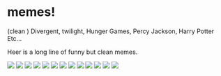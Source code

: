 # memes!
(clean )  Divergent, twilight, Hunger Games, Percy Jackson, Harry Potter  Etc...




Heer is a long line of funny but clean memes. 







<img src="https://i.pinimg.com/originals/e5/a5/cf/e5a5cf8ac89ae279fa8027dbf7758715.jpg"/>
<img src="https://i.pinimg.com/originals/28/32/db/2832db0fdabdbf92ba992d7170175c62.jpg"/>
<img
src="https://i.pinimg.com/564x/23/58/72/235872f188ae3168baca39914c76b318.jpg"/>
<img src="https://i.pinimg.com/564x/b1/41/5b/b1415bf78edc3007ad99a8c5c211d13b.jpg"/>
<img src="https://encrypted-tbn0.gstatic.com/images?q=tbn%3AANd9GcRjqmNZVXSiBwJf9xXZ6NYCYQPxJuWO7T7Jc06f1cJI2eUH9tuG&usqp=CAU"/>
<img src="https://qph.fs.quoracdn.net/main-qimg-b873dab3210fb93f40d73f38153ba9d1"/>
<imgsrc="https://d.wattpad.com/story_parts/198333668/images/142205ff1c77ea44.jpghttps://d.wattpad.com/story_parts/198333668/images/142205ff1c77ea44.jpg"/>
<imgsrc="https://d.wattpad.com/story_parts/198333668/images/142205ff1c77ea44.jpg"/>
<img src="https://d.wattpad.com/story_parts/192210401/images/141cdb3e230cd7da.jpg"/>
<img src="https://i.pinimg.com/originals/ab/ff/c3/abffc339082c5218da4214ad9f3724d8.jpg"/>
<img src="https://i.pinimg.com/originals/d9/8e/84/d98e84ec6dc5947d9a6bb81cf6ef4d4a.jpg"/>
<img src="https://scontent-lga3-1.cdninstagram.com/v/t51.2885-15/sh0.08/e35/c47.0.910.910a/s640x640/71307919_757279961390096_8200864527204480344_n.jpg?_nc_ht=scontent-lga3-1.cdninstagram.com&_nc_cat=108&_nc_ohc=R_scm9tkNYMAX85CDJq&oh=0c65b2f9f43bcac0d0be512669de1f0f&oe=5EC7A9B0jpg"/>
<img src="https://willwriteforboots.files.wordpress.com/2016/08/c6a96bade4a27bb96736bc760fc1019f-jpg.gif?w=371&h=387"/>
<img src="https://i.pinimg.com/736x/4f/55/b1/4f55b1694d93f43291b2761fe37a7e76.jpg"/>
<img src="https://em.wattpad.com/23c18ee04afaa35516ae9a213f56b8dd2bc59766/68747470733a2f2f73332e616d617a6f6e6177732e636f6d2f776174747061642d6d656469612d736572766963652f53746f7279496d6167652f4c33305339736d4f785f593245673d3d2d3736313233353835362e313562333632646665333065666432303630333732343138313237382e6a7067?s=fit&w=720&h=720jpg"/>







